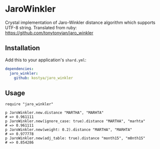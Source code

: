 # JaroWinkler

Crystal implementation of Jaro-Winkler distance algorithm which supports UTF-8 string. Translated from ruby: https://github.com/tonytonyjan/jaro_winkler

## Installation


Add this to your application's `shard.yml`:

```yaml
dependencies:
  jaro_winkler:
    github: kostya/jaro_winkler
```


## Usage


```crystal
require "jaro_winkler"

p JaroWinkler.new.distance "MARTHA", "MARHTA"
# => 0.961111
p JaroWinkler.new(ignore_case: true).distance "MARTHA", "marhta"
# => 0.961111
p JaroWinkler.new(weight: 0.2).distance "MARTHA", "MARHTA"
# => 0.977778
p JaroWinkler.new(adj_table: true).distance "month15", "m0nth1S"
# => 0.854286

```
